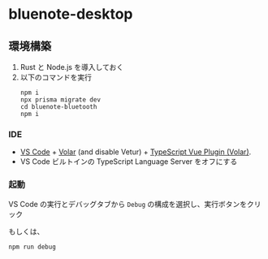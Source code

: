 # bluenote-desktop

## 環境構築

1. Rust と Node.js を導入しておく
1. 以下のコマンドを実行
   ```
   npm i
   npx prisma migrate dev
   cd bluenote-bluetooth
   npm i
   ```

### IDE

- [VS Code](https://code.visualstudio.com/) + [Volar](https://marketplace.visualstudio.com/items?itemName=Vue.volar) (and disable Vetur) + [TypeScript Vue Plugin (Volar)](https://marketplace.visualstudio.com/items?itemName=Vue.vscode-typescript-vue-plugin).
- VS Code ビルトインの TypeScript Language Server をオフにする

### 起動

VS Code の実行とデバッグタブから `Debug` の構成を選択し、実行ボタンをクリック

もしくは、

```
npm run debug
```
